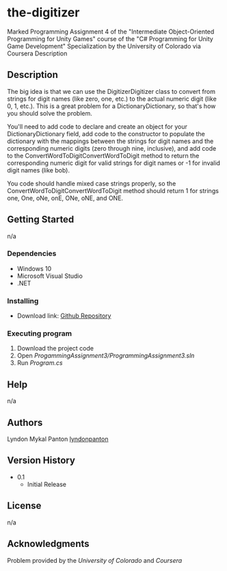 # the-digitizer
Marked Programming Assignment 4 of the "Intermediate Object-Oriented Programming for Unity Games" course of the "C# Programming for Unity Game Development" Specialization by the University of Colorado via Coursera Description

## Description
The big idea is that we can use the DigitizerDigitizer class to convert from strings for digit names (like zero, one, etc.) to the actual numeric digit (like 0, 1, etc.). This is a great problem for a DictionaryDictionary, so that's how you should solve the problem.

You'll need to add code to declare and create an object for your DictionaryDictionary field, add code to the constructor to populate the dictionary with the mappings between the strings for digit names and the corresponding numeric digits (zero through nine, inclusive), and add code to the ConvertWordToDigitConvertWordToDigit method to return the corresponding numeric digit for valid strings for digit names or -1 for invalid digit names (like bob).

You code should handle mixed case strings properly, so the ConvertWordToDigitConvertWordToDigit method should return 1 for strings one, One, oNe, onE, ONe, oNE, and ONE.

## Getting Started

n/a

### Dependencies

* Windows 10
* Microsoft Visual Studio
* .NET

### Installing

* Download link: [Github Repository](https://github.com/lyndonpanton/the-digitizer)

### Executing program

1. Download the project code
2. Open _ProgammingAssignment3/ProgrammingAssignment3.sln_
3. Run _Program.cs_
 
## Help

n/a

## Authors

Lyndon Mykal Panton
[lyndonpanton](https://github.com/lyndonpanton/)

## Version History

* 0.1
    * Initial Release

## License

n/a

## Acknowledgments

Problem provided by the _University of Colorado_ and _Coursera_
